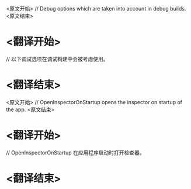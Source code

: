 
<原文开始>
// Debug options which are taken into account in debug builds.
<原文结束>

# <翻译开始>
// 以下调试选项在调试构建中会被考虑使用。
# <翻译结束>


<原文开始>
// OpenInspectorOnStartup opens the inspector on startup of the app.
<原文结束>

# <翻译开始>
// OpenInspectorOnStartup 在应用程序启动时打开检查器。
# <翻译结束>

